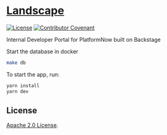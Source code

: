 # [Landscape](https://backstage.io)

[![License](https://img.shields.io/badge/License-Apache%202.0-blue.svg)](https://opensource.org/licenses/Apache-2.0)
[![Contributor Covenant](https://img.shields.io/badge/Contributor%20Covenant-2.1-4baaaa.svg)](code_of_conduct.md)

Internal Developer Portal for PlatformNow built on Backstage

Start the database in docker

```sh
make db
```

To start the app, run:

```sh
yarn install
yarn dev
```

## License

<!-- Keep full URL links to repo files because this README syncs from main to gh-pages.  -->
[Apache 2.0 License](https://github.com/platformnow/landscape/blob/master/LICENSE).

